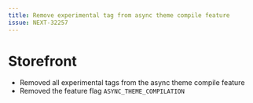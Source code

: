 ```yaml
---
title: Remove experimental tag from async theme compile feature
issue: NEXT-32257
---
```

# Storefront
* Removed all experimental tags from the async theme compile feature
* Removed the feature flag `ASYNC_THEME_COMPILATION`
